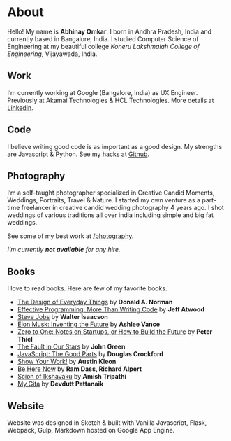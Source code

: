 About
=====

Hello! My name is **Abhinay Omkar**. I born in Andhra Pradesh, India and currently based in Bangalore, India. I studied Computer Science of Engineering at my beautiful college _Koneru Lakshmaiah College of Engineering_, Vijayawada, India.

Work
----

I’m currently working at Google (Bangalore, India) as UX Engineer. Previously at Akamai Technologies & HCL Technologies. More details at [Linkedin](https://www.linkedin.com/in/abhiomkar).

Code
----

I believe writing good code is as important as a good design. My strengths are Javascript & Python. See my hacks at [Github](https://github.com/abhiomkar).

Photography
-----------

I’m a self-taught photographer specialized in Creative Candid Moments, Weddings, Portraits, Travel & Nature. I started my own venture as a part-time freelancer in creative candid wedding photography 4 years ago. I shot weddings of various traditions all over india including simple and big fat weddings.

See some of my best work at [/photography](/photography).

*I’m currently **not available** for any hire.*

Books
-----

I love to read books. Here are few of my favorite books.

- [The Design of Everyday Things](https://www.goodreads.com/book/show/840.The_Design_of_Everyday_Things) by **Donald A. Norman**
- [Effective Programming: More Than Writing Code](https://www.goodreads.com/book/show/15746409-effective-programming) by **Jeff Atwood**
- [Steve Jobs](https://www.goodreads.com/book/show/11084145-steve-jobs) by **Walter Isaacson** 
- [Elon Musk: Inventing the Future](https://www.goodreads.com/book/show/22543496-elon-musk) by **Ashlee Vance**
- [Zero to One: Notes on Startups, or How to Build the Future](https://www.goodreads.com/book/show/18050143-zero-to-one) by **Peter Thiel**
- [The Fault in Our Stars](https://www.goodreads.com/book/show/11870085-the-fault-in-our-stars) by **John Green**
- [JavaScript: The Good Parts](https://www.goodreads.com/book/show/2998152-javascript) by **Douglas Crockford**
- [Show Your Work!](https://www.goodreads.com/book/show/18290401-show-your-work) by **Austin Kleon**
- [Be Here Now](https://www.goodreads.com/book/show/29254.Be_Here_Now) by **Ram Dass, Richard Alpert**
- [Scion of Ikshavaku](https://www.goodreads.com/book/show/24709327-scion-of-ikshvaku) by **Amish Tripathi**
- [My Gita](https://www.goodreads.com/book/show/27318490-my-gita) by **Devdutt Pattanaik**

Website
-------

Website was designed in Sketch & built with Vanilla Javascript, Flask, Webpack, Gulp, Markdown hosted on Google App Engine.
